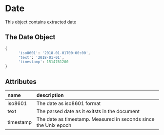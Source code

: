 # Date
This object contains extracted date
 
## The Date Object

```python
{
      'iso8601': '2018-01-01T00:00:00', 
      'text': '2018-01-01', 
      'timestamp': 1514761200
}
```

## Attributes

| name | description |
| :--- | :--- |
| iso8601 | The date as iso8601 format |
| text | The parsed date as it exitsts in the document |
| timestamp | The date as timestamp. Measured in seconds since the Unix epoch |
